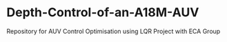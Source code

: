 # Depth-Control-of-an-A18M-AUV
Repository for AUV Control Optimisation using LQR Project with ECA Group
